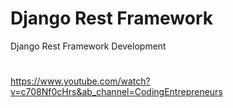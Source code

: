 # Django Rest Framework
Django Rest Framework Development 
#
https://www.youtube.com/watch?v=c708Nf0cHrs&ab_channel=CodingEntrepreneurs
